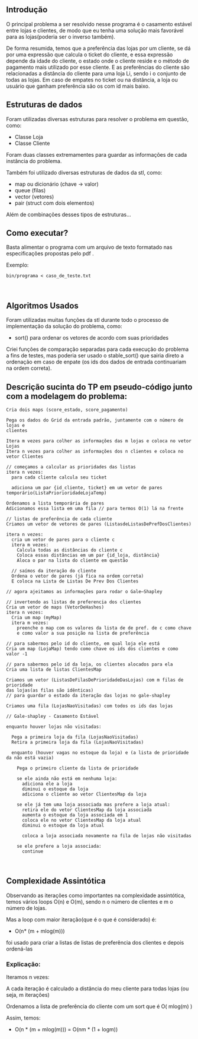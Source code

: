 
## Introdução

O principal problema a ser resolvido nesse programa é o casamento estável entre lojas e
clientes, de modo que eu tenha uma solução mais favorável para as lojas(poderia
ser o inverso também).

De forma resumida, temos que a preferência das lojas por um cliente, se dá por uma
expressão que calcula o ticket do cliente, e essa expressão depende da idade do
cliente, o estado onde o cliente reside e o método de pagamento mais utilizado por
esse cliente. E as preferências do cliente são relacionadas a distância do cliente
para uma loja Li, sendo i o conjunto de todas as lojas. Em caso de empates no ticket
ou na distância, a loja ou usuário que ganham preferência são os com id mais baixo.
&nbsp;

## Estruturas de dados

Foram utilizadas diversas estruturas para resolver o problema em questão, como:

- Classe Loja
- Classe Cliente

Foram duas classes extremamentes para guardar as informações de cada instância
do problema.

Também foi utilizado diversas estruturas de dados da stl, como:

- map ou dicionário (chave -> valor)
- queue (filas)
- vector (vetores)
- pair (struct com dois elementos)

Além de combinações desses tipos de estruturas...
&nbsp;

## Como executar?


Basta alimentar o programa com um arquivo de texto formatado nas especificações propostas pelo pdf .

Exemplo:

```
bin/programa < caso_de_teste.txt
```
&nbsp;

## Algoritmos Usados

Foram utilizadas muitas funções da stl durante todo o processo de implementação
da solução do problema, como:

- sort() para ordenar os vetores de acordo com suas prioridades
 
Criei funções de comparação separadas para cada execução do
problema a fins de testes, mas poderia ser usado o stable_sort() que
sairia direto a ordenação em caso de enpate (os ids dos dados de entrada continuariam na ordem correta).
&nbsp;

## Descrição sucinta do TP em pseudo-código junto com a modelagem do problema:

```
Cria dois maps (score_estado, score_pagamento)

Pega os dados do Grid da entrada padrão, juntamente com o número de lojas e
clientes

Itera m vezes para colher as informações das m lojas e coloca no vetor Lojas
Itera n vezes para colher as informações dos n clientes e coloca no vetor Clientes

// começamos a calcular as prioridades das listas
itera n vezes:
  para cada cliente calcula seu ticket
  
  adiciona um par {id_cliente, ticket} em um vetor de pares temporário(ListaPriorioridadeLojaTemp)

Ordenamos a lista temporária de pares
Adicionamos essa lista em uma fila // para termos O(1) lá na frente

// listas de preferência de cada cliente
Criamos um vetor de vetores de pares (ListasdeListasDePrefDosClientes)

itera n vezes:
  cria um vetor de pares para o cliente c
  itera m vezes:
    Calcula todas as distâncias do cliente c
    Coloca essas distâncias em um par {id_loja, distância}
    Aloca o par na lista do cliente em questão
  
  // saímos da iteração do cliente
  Ordena o vetor de pares (já fica na ordem correta)
  E coloca na Lista de Listas De Prev Dos Clientes

// agora ajeitamos as informações para rodar o Gale–Shapley

// invertendo as listas de preferencia dos clientes
Cria um vetor de maps (VetorDeHashes)
itera n vezes:
  Cria um map (myMap)
  itera m vezes:
    preenche o map com os valores da lista de de pref. de c como chave
    e como valor a sua posição na lista de preferência

// para sabermos pelo id do cliente, em qual loja ele está
Cria um map (LojaMap) tendo como chave os ids dos clientes e como valor -1

// para sabermos pelo id da loja, os clientes alocados para ela
Cria uma lista de listas ClientesMap

Criamos um vetor (ListasDeFilasDePrioridadeDasLojas) com m filas de prioridade
das lojas(as filas são idênticas) 
// para guardar o estado da iteração das lojas no gale-shapley

Criamos uma fila (LojasNaoVisitadas) com todos os ids das lojas

// Gale-shapley - Casamento Estável

enquanto houver lojas não visitadas:

  Pega a primeira loja da fila (LojasNaoVisitadas)
  Retira a primeira loja da fila (LojasNaoVisitadas)

  enquanto (houver vagas no estoque da loja) e (a lista de prioridade da não está vazia)

    Pega o primeiro cliente da lista de prioridade

    se ele ainda não está em nenhuma loja: 
      adiciona ele a loja
      diminui o estoque da loja
      adiciona o cliente ao vetor ClientesMap da loja

    se ele já tem uma loja associada mas prefere a loja atual:
      retira ele do vetor ClientesMap da loja associada
      aumenta o estoque da loja associada em 1
      coloca ele no vetor ClientesMap da loja atual
      diminui o estoque da loja atual
      
      coloca a loja associada novamente na fila de lojas não visitadas

    se ele prefere a loja associada:
      continue
```
&nbsp;

## Complexidade Assintótica

Observando as iterações como importantes na complexidade assintótica, temos
vários loops O(n) e O(m), sendo n o número de clientes e m o número de lojas.

Mas a loop com maior iteração(que é o que é considerado) é:

- O(n* (m + mlog(m)))

foi usado para criar a listas de listas de preferência dos clientes e depois ordená-las
&nbsp;

### Explicação:


Iteramos n vezes:

A cada iteração é calculado a distância do meu cliente para todas lojas (ou seja, m iterações)

Ordenamos a lista de preferência do cliente com um sort que é O( mlog(m) )

Assim, temos:
- O(n * (m + mlog(m))) = O(nm * (1 + logm))

&nbsp;

